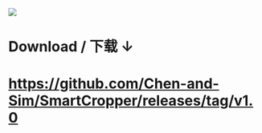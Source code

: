 ![](user-guide-images/01.png)

# Download / 下载 ↓
# https://github.com/Chen-and-Sim/SmartCropper/releases/tag/v1.0
